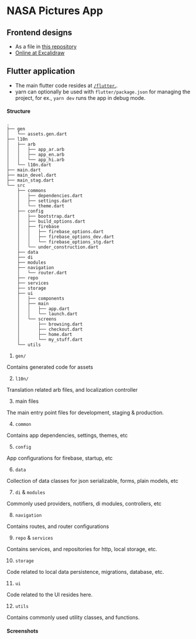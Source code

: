 # NASA Pictures App

## Frontend designs

- As a file in [this repository](https://github.com/predatorx7/)
- [Online at Excalidraw](https://excalidraw.com/#json=)

## Flutter application

- The main flutter code resides at [`/flutter`.](https://github.com/predatorx7/-/tree/main/flutter).
- yarn can optionally be used with `flutter/package.json` for managing the project, for ex., `yarn dev` runs the app in debug mode.

#### Structure

```
.
├── gen
│   └── assets.gen.dart
├── l10n
│   ├── arb
│   │   ├── app_ar.arb
│   │   ├── app_en.arb
│   │   └── app_hi.arb
│   └── l10n.dart
├── main.dart
├── main_devel.dart
├── main_stag.dart
└── src
    ├── commons
    │   ├── dependencies.dart
    │   ├── settings.dart
    │   └── theme.dart
    ├── config
    │   ├── bootstrap.dart
    │   ├── build_options.dart
    │   ├── firebase
    │   │   ├── firebase_options.dart
    │   │   ├── firebase_options_dev.dart
    │   │   └── firebase_options_stg.dart
    │   └── under_construction.dart
    ├── data
    ├── di
    ├── modules
    ├── navigation
    │   └── router.dart
    ├── repo
    ├── services
    ├── storage
    ├── ui
    │   ├── components
    │   ├── main
    │   │   ├── app.dart
    │   │   └── launch.dart
    │   └── screens
    │       ├── browsing.dart
    │       ├── checkout.dart
    │       ├── home.dart
    │       └── my_stuff.dart
    └── utils
```

1. `gen/`

Contains generated code for assets

2. `l10n/`

Translation related arb files, and localization controller

3. main files

The main entry point files for development, staging & production.

4. `common`

Contains app dependencies, settings, themes, etc

5. `config`

App configurations for firebase, startup, etc

6. `data`

Collection of data classes for json serializable, forms, plain models, etc

7. `di` & `modules`

Commonly used providers, notifiers, di modules, controllers, etc

8. `navigation`

Contains routes, and router configurations

9. `repo` & `services`

Contains services, and repositories for http, local storage, etc.

10. `storage`

Code related to local data persistence, migrations, database, etc.

11. `ui`

Code related to the UI resides here.

12. `utils`

Contains commonly used utility classes, and functions.

#### Screenshots
